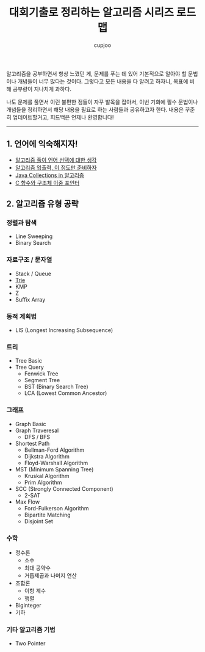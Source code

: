 ﻿---
layout: post
title: "대회기출로 정리하는 알고리즘 시리즈 로드맵"
author: cupjoo
categories: [알고리즘]
image: assets/images/2020-01-28/1.png
featured: true
hidden: true
---

알고리즘을 공부하면서 항상 느꼈던 게, 문제를 푸는 데 있어 기본적으로 알아야 할 문법이나 개념들이 너무 많다는 것이다. 그렇다고 모든 내용을 다 알려고 하자니, 목표에 비해 공부량이 지나치게 과하다.

나도 문제를 풀면서 이런 불편한 점들이 자꾸 발목을 잡아서, 이번 기회에 필수 문법이나 개념들을 정리하면서 해당 내용을 필요로 하는 사람들과 공유하고자 한다. 내용은 꾸준히 업데이트할거고, 피드백은 언제나 환영합니다!

---

## 1. 언어에 익숙해지자!

- [알고리즘 풀이 언어 선택에 대한 생각](https://cupjoo.github.io/알고리즘-풀이-언어-선택에-대한-생각)
- [알고리즘 입출력, 이 정도만 준비하자](https://cupjoo.github.io/알고리즘-입출력-이-정도만-준비하자)
- [Java Collections in 알고리즘](https://cupjoo.github.io/Java-Collections-in-알고리즘)
- [C 함수와 구조체 이중 포인터](https://cupjoo.github.io/C-함수와-구조체-이중-포인터)

## 2. 알고리즘 유형 공략

### 정렬과 탐색

- Line Sweeping
- Binary Search

### 자료구조 / 문자열

- Stack / Queue
- [Trie](https://cupjoo.github.io/Trie)
- KMP
- Z
- Suffix Array

### 동적 계획법

- LIS (Longest Increasing Subsequence)

### 트리

- Tree Basic
- Tree Query
  - Fenwick Tree
  - Segment Tree
  - BST (Binary Search Tree)
  - LCA (Lowest Common Ancestor)

### 그래프

- Graph Basic
- Graph Traveresal
  - DFS / BFS
- Shortest Path
  - Bellman-Ford Algorithm
  - Dijkstra Algorithm
  - Floyd-Warshall Algorithm
- MST (Minimum Spanning Tree)
  - Kruskal Algorithm
  - Prim Algorithm
- SCC (Strongly Connected Component)
  - 2-SAT
- Max Flow
  - Ford-Fulkerson Algorithm
  - Bipartite Matching
  - Disjoint Set

### 수학

- 정수론
  - 소수
  - 최대 공약수
  - 거듭제곱과 나머지 연산
- 조합론
  - 이항 계수
  - 행렬
- Biginteger
- 기하

### 기타 알고리즘 기법

- Two Pointer

